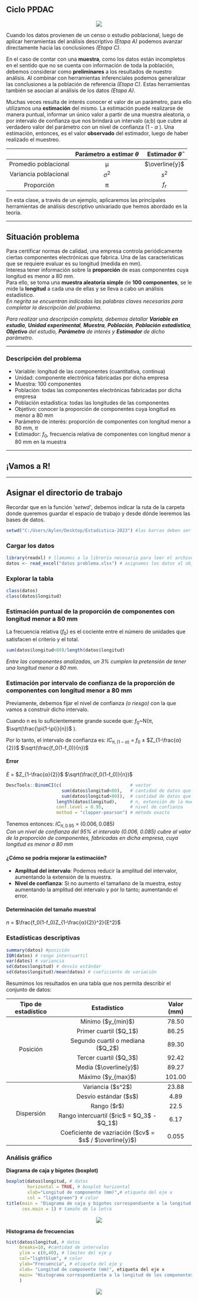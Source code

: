 ## Ciclo PPDAC

<p align = "center">
<img src="https://github.com/ImoPupato/Estadistica-Concurso2023/blob/main/Ciclo%20ppdac.PNG">
</p>

Cuando los datos provienen de un censo o estudio poblacional, luego de aplicar herramientas del análisis descriptivo _(Etapa A)_ podemos avanzar directamente hacia las conclusiones _(Etapa C)_.  

En el caso de contar con una **muestra**, como los datos están incompletos en el sentido que no se cuenta con información de toda la población, debemos considerar como **preliminares** a los resultados de nuestro análisis. Al combinar con herramientas inferenciales podemos generalizar las conclusiones a la población de referencia _(Etapa C)_. Estas herramientas también se asocian al análisis de los datos _(Etapa A)_.  

Muchas veces resulta de interés conocer el valor de un parámetro, para ello utilizamos una **estimación** del mismo. La estimación puede realizarse de manera puntual, informar un único valor a partir de una muestra aleatoria, o por intervalo de confianza que nos brindará un intervalo (a;b) que cubre al verdadero valor del parámetro con un nivel de confianza (1 - $\alpha$ ). Una estimación, entonces, es el valor **observado** del estimador, luego de haber realizado el muestreo. 

<div align="center">
  
| | Parámetro a estimar $\theta$  | Estimador $\hat{\theta}$ |
|:---------------------------------:|:---------------------------------:|:---------------------------------:|
|Promedio poblacional| μ | $\overline{y}$ |
|Variancia poblacional| $σ^2$ | $s^2$ |
|Proporción| π | $f_r$ |

</div>  

  
En esta clase, a través de un ejemplo, aplicaremos las principales herramientas de análisis descriptivo univariado que hemos abordado en la teoría.

---
## Situación problema
Para certificar normas de calidad, una empresa controla periódicamente ciertas componentes electrónicas que fabrica. Una de las características que se requiere evaluar es su longitud (medida en mm).  
Interesa tener información sobre la **proporción** de esas componentes cuya longitud es menor a 80 mm.  
Para ello, se toma una **muestra aleatoria simple** de **100 componentes**, se le mide la **longitud** a cada una de ellas y se lleva a cabo un análisis estadístico.  
_En negrita se encuentran indicadas las palabras claves necesarias para completar la descripción del problema._ 
   
_Para realizar una descripción completa, debemos detallar **Variable en estudio**, **Unidad experimental**, **Muestra**, **Población**, **Población estadística**, **Objetivo** del estudio, **Parámetro** de interés y **Estimador** de dicho parámetro_.

---
### Descripción del problema
- Variable:  longitud de las componentes (cuantitativa, continua)  
- Unidad: componente electrónica fabricadas por dicha empresa  
- Muestra: 100 componentes  
- Población: todas las componentes electrónicas fabricadas por dicha empresa  
- Población estadística: todas las longitudes de las componentes  
- Objetivo: conocer la proporción de componentes cuya longitud es menor a 80 mm  
- Parámetro de interés: proporción de componentes con longitud menor a 80 mm, $\pi$  
- Estimador: $f_0$, frecuencia relativa de componentes con longitud menor a 80 mm en la muestra
  
---
## ¡Vamos a R!
---
## Asignar el directorio de trabajo  
Recordar que en la función _'setwd'_, debemos indicar la ruta de la carpeta donde queremos guardar el espacio de trabajo y desde dónde leeremos las bases de datos.
```R
setwd("C:/Users/Aylen/Desktop/Estadistica-2023") #las barras deben ser las indicadas
```
### Cargar los datos
```R
library(readxl) # llamamos a la librería necesaria para leer el archivo de extensión .xlsx
datos <- read_excel("datos problema.xlsx") # asignamos los datos al objeto "datos"
```
### Explorar la tabla
```R
class(datos)
class(datos$longitud)
```
### Estimación puntual de la proporción de componentes con longitud menor a 80 mm
La frecuencia relativa ($f_0$) es el cociente entre el número de unidades que satisfacen el criterio y el total.  
```R
sum(datos$longitud<80)/length(datos$longitud)
```
_Entre las componentes analizadas, un 3% cumplen la pretensión de tener una longitud menor a 80 mm._  

### Estimación por intervalo de confianza de la proporción de componentes con longitud menor a 80 mm
Previamente, debemos fijar el nivel de confianza _(o riesgo)_ con la que vamos a construir dicho intervalo.  
  
Cuando n es lo suficientemente grande sucede que: $f_0$~N($\pi$, $\sqrt(\frac{\pi(1-\pi)}{n})$ ).  
  
Por lo tanto, el intervalo de confianza es: $IC_{\pi,(1-\alpha)}$ = $f_0$ $\pm$ $Z_{1-\frac{α}{2}}$ $\sqrt(\frac{f_0(1-f_0)}{n})$ 

#### Error
$E$ = $Z_{1-\frac{α}{2}}$ $\sqrt(\frac{f_0(1-f_0)}{n})$  

```R
DescTools::BinomCI(c(                          # vector
                     sum(datos$longitud<80),   # cantidad de datos que cumplen con el requisito
                     sum(datos$longitud>80)),  # cantidad de datos que no cumplen con el requisito
                   length(datos$longitud),     # n, extensión de la muestra
                   conf.level = 0.95,          # nivel de confianza
                   method = "clopper-pearson") # método exacto
```
Tenemos entonces: $IC_{\pi,0.95}$ = $(0.006,0.085)$  
_Con un nivel de confianza del 95% el intervalo (0.006, 0.085) cubre al valor de la proporción de componentes, fabricadas en dicha empresa, cuya longitud es menor a 80 mm_

#### ¿Cómo se podría mejorar la estimación?
- **Amplitud del intervalo**: Podemos reducir la amplitud del intervalor, aumentando la extensión de la muestra.
- **Nivel de confianza**: Si no aumento el tamañano de la muestra, estoy aumentando la amplitud del intervalo y por lo tanto; aumentando el error.

#### Determinación del tamaño muestral
$n$ = $\frac{f_0(1-f_0)Z_{1-\frac{α}{2}}^2}{E^2}$  

### Estadísticas descriptivas
```R
summary(datos) #posición
IQR(datos) # rango intercuartil
var(datos) # variancia
sd(datos$longitud) # desvío estándar
sd(datos$longitud)/mean(datos) # coeficiente de variación
```
Resumimos los resultados en una tabla que nos permita describir el conjunto de datos:
<table>
    <thead>
        <tr>
            <th> Tipo de estadístico </th>
            <th> Estadístico </th>
            <th> Valor (mm) </th>
        </tr>
    </thead>
    <tbody>
        <tr>
            <td rowspan=7 align="center"> Posición </td>
            <td rowspan=1 align="center"> Mínimo ($y_{min}$)</td>
            <td align="center"> 78.50 </td>
        <tr>
            <td rowspan=1 align="center"> Primer cuartil ($Q_1$) </td>
            <td align="center"> 86.25 </td>
        <tr>
            <td rowspan=1 align="center"> Segundo cuartil o mediana ($Q_2$) </td>
            <td align="center"> 89.30 </td>
        <tr>
            <td rowspan=1 align="center"> Tercer cuartil ($Q_3$) </td>
            <td align="center"> 92.42 </td>
        <tr>
            <td rowspan=1 align="center"> Media ($\overline{y}$) </td>
            <td align="center"> 89.27 </td>
        <tr>
            <td rowspan=1 align="center"> Máximo ($y_{max}$) </td>
            <td align="center"> 101.00 </td>
       </tbody>
       <tbody>
        <tr>   
            <td rowspan=7 align="center"> Dispersión </td>
            <td rowspan=1 align="center"> Variancia ($s^2$)</td>
            <td align="center"> 23.88 </td>
        <tr>
            <td rowspan=1 align="center"> Desvío estándar ($s$) </td>
            <td align="center"> 4.89 </td>
        <tr>
            <td rowspan=1 align="center"> Rango ($r$) </td>
            <td align="center"> 22.5 </td>
        <tr>
            <td rowspan=1 align="center"> Rango intercuartil ($ric$ = $Q_3$ - $Q_1$) </td>
            <td align="center"> 6.17 </td>
        <tr>
            <td rowspan=1 align="center"> Coeficiente de vazriación ($cv$ = $s$ / $\overline{y}$) </td>
            <td align="center"> 0.055 </td>
    </tbody>
</table>

### Análisis gráfico
**Diagrama de caja y bigotes (boxplot)**
```R
boxplot(datos$longitud, # datos
        horizontal = TRUE, # boxplot horizontal
        xlab="Longitud de componente (mm)",# etiqueta del eje x
        col = "lightgreen") # color
title(main = "Diagrama de caja y bigotes correspondiente a la longitud de los componentes", # título
      cex.main = 1) # tamaño de la letra
```
<div>
<p style = 'text-align:center;'>
<img src="https://github.com/ImoPupato/Estadistica-Concurso2023/blob/main/Boxplot.png">
</p>
</div>
    
**Histograma de frecuencias**
```R
hist(datos$longitud, # datos
     breaks=10, #cantidad de intervalos
     ylim = c(0,40), # límites del eje y
     col="lightblue", # color
     ylab="Frecuencia", # etiqueta del eje y
     xlab= "Longitud de componente (mm)", etiqueta del eje x
     main= "Histograma correspondiente a la longitud de los componentes" # título
     )
```
<div>
<p style = 'text-align:center;'>
<img src="https://github.com/ImoPupato/Estadistica-Concurso2023/blob/main/Histograma.png">
</p>
</div>
